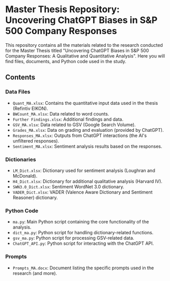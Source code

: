 # Master Thesis Repository: Uncovering ChatGPT Biases in S&P 500 Company Responses

This repository contains all the materials related to the research conducted for the Master Thesis titled "Uncovering ChatGPT Biases in S&P 500 Company Responses: A Qualitative and Quantitative Analysis". Here you will find files, documents, and Python code used in the study.

## Contents

### Data Files
- `Quant_MA.xlsx`: Contains the quantitative input data used in the thesis (Refintiv EIKON).
- `BWCount_MA.xlsx`: Data related to word counts.
- `Further Findings.xlsx`: Additional findings and data.
- `GSV_MA.xlsx`: Data related to GSV (Google Search Volume).
- `Grades_MA.xlsx`: Data on grading and evaluation (provided by ChatGPT).
- `Responses_MA.xlsx`: Outputs from ChatGPT interactions (the AI's unfiltered responses).
- `Sentiment_MA.xlsx`: Sentiment analysis results based on the responses.

### Dictionaries
- `LM_Dict.xlsx`: Dictionary used for sentiment analysis (Loughran and McDonald).
- `H4_Dict.xlsx`: Dictionary for additional qualitative analysis (Harvard IV).
- `SWN3.0_Dict.xlsx`: Sentiment WordNet 3.0 dictionary.
- `VADER_Dict.xlsx`: VADER (Valence Aware Dictionary and Sentiment Reasoner) dictionary.

### Python Code
- `ma.py`: Main Python script containing the core functionality of the analysis.
- `dict_ma.py`: Python script for handling dictionary-related functions.
- `gsv_ma.py`: Python script for processing GSV-related data.
- `ChatGPT_API.py`: Python script for interacting with the ChatGPT API.

### Prompts
- `Prompts_MA.docx`: Document listing the specific prompts used in the research (and more).



